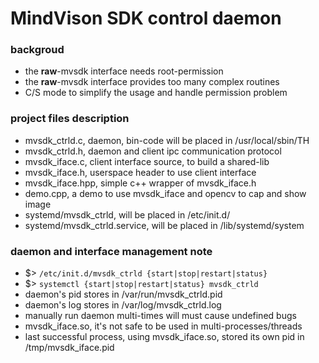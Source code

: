 # MindVison SDK control daemon

### backgroud
+ the **raw**-mvsdk interface needs root-permission
+ the **raw**-mvsdk interface provides too many complex routines
+ C/S mode to simplify the usage and handle permission problem

### project files description
+ mvsdk_ctrld.c, daemon, bin-code will be placed in /usr/local/sbin/TH
+ mvsdk_ctrld.h, daemon and client ipc communication protocol
+ mvsdk_iface.c, client interface source, to build a shared-lib
+ mvsdk_iface.h, userspace header to use client interface
+ mvsdk_iface.hpp, simple c++ wrapper of mvsdk_iface.h
+ demo.cpp, a demo to use mvsdk_iface and opencv to cap and show image
+ systemd/mvsdk_ctrld, will be placed in /etc/init.d/
+ systemd/mvsdk_ctrld.service, will be placed in /lib/systemd/system

### daemon and interface management note
+ $> `/etc/init.d/mvsdk_ctrld {start|stop|restart|status}`
+ $> `systemctl {start|stop|restart|status} mvsdk_ctrld`
+ daemon's pid stores in /var/run/mvsdk_ctrld.pid
+ daemon's log stores in /var/log/mvsdk_ctrld.log
+ manually run daemon multi-times will must cause undefined bugs
+ mvsdk_iface.so, it's not safe to be used in multi-processes/threads
+ last successful process, using mvsdk_iface.so,
    stored its own pid in /tmp/mvsdk_iface.pid
